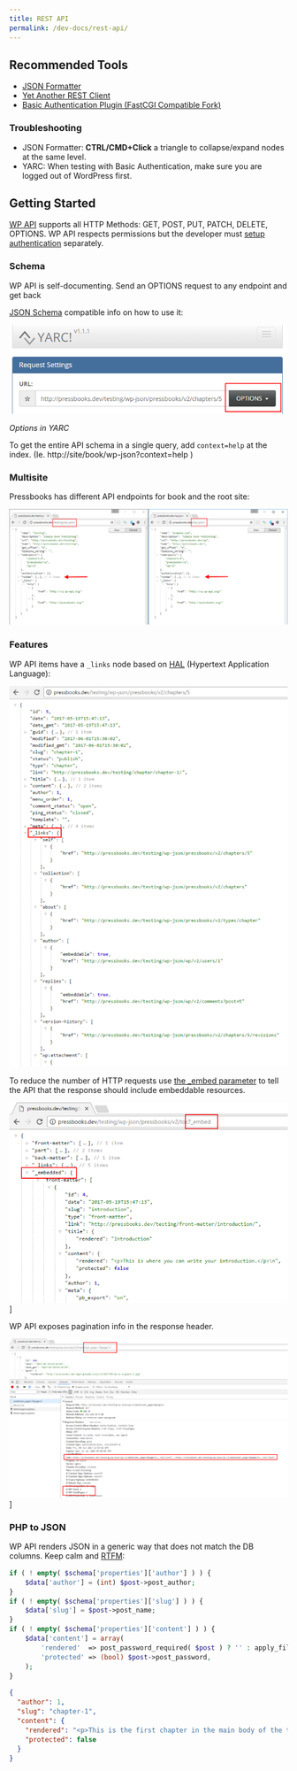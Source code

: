 ```yaml
---
title: REST API
permalink: /dev-docs/rest-api/
---
```


## Recommended Tools

- [JSON Formatter][1]
- [Yet Another REST Client][2]
- [Basic Authentication Plugin (FastCGI Compatible Fork)][3]

### Troubleshooting

- JSON Formatter: **CTRL/CMD+Click** a triangle to collapse/expand nodes at the same level.
- YARC: When testing with Basic Authentication, make sure you are logged out of WordPress first.

## Getting Started

[WP API][4] supports all HTTP Methods: GET, POST, PUT, PATCH, DELETE, OPTIONS. WP API respects permissions but the developer must [setup authentication][5] separately.

### Schema

WP API is self-documenting. Send an OPTIONS request to any endpoint and get back

[JSON Schema][6] compatible info on how to use it:

![Options in YARC](../images/options.png)

_Options in YARC_

To get the entire API schema in a single query, add `context=help` at the index. (Ie. http://site/book/wp-json?context=help )

### Multisite

Pressbooks has different API endpoints for book and the root site:

![Book vs. Root](../images/namespaces.png)

### Features

WP API items have a `_links` node based on [HAL][7] (Hypertext Application Language):

![_links](../images/links.png)

To reduce the number of HTTP requests use [the \_embed parameter][8] to tell the API that the response should include embeddable resources.

![_embedded](../images/embeded.png)]

WP API exposes pagination info in the response header.

![Pagination](../images/pagination.png)]

### PHP to JSON

WP API renders JSON in a generic way that does not match the DB columns. Keep calm and [RTFM][9]:

```php
if ( ! empty( $schema['properties']['author'] ) ) {
    $data['author'] = (int) $post->post_author;
}
if ( ! empty( $schema['properties']['slug'] ) ) {
    $data['slug'] = $post->post_name;
}
if ( ! empty( $schema['properties']['content'] ) ) {
    $data['content'] = array(
        'rendered'  => post_password_required( $post ) ? '' : apply_filters( 'the_content', $post->post_content ),
        'protected' => (bool) $post->post_password,
    );
}
```

```json
{
  "author": 1,
  "slug": "chapter-1",
  "content": {
    "rendered": "<p>This is the first chapter in the main body of the text. You can change the text, rename the chapter, add new chapters, and add new parts.</p>",
    "protected": false
  }
}
```

[1]: https://github.com/callumlocke/json-formatter
[2]: https://github.com/paulhitz/yet-another-rest-client
[3]: https://github.com/eventespresso/Basic-Auth
[4]: https://developer.wordpress.org/rest-api/
[5]: https://developer.wordpress.org/rest-api/using-the-rest-api/authentication/#authentication-plugins
[6]: https://json-schema.org/
[7]: https://stateless.group/hal_specification.html
[8]: https://developer.wordpress.org/rest-api/using-the-rest-api/global-parameters/#_embed
[9]: https://developer.wordpress.org/rest-api/reference/posts/
